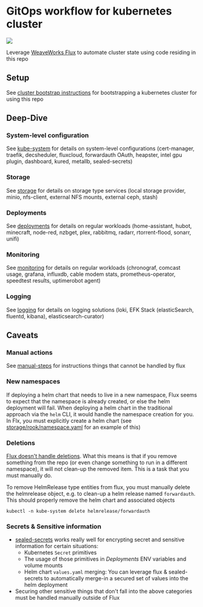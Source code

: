 # GitOps workflow for kubernetes cluster

![](https://i.imgur.com/qBbjyNx.png)

Leverage [WeaveWorks Flux](https://github.com/weaveworks/flux) to automate cluster state using code residing in this repo

## Setup

See [cluster bootstrap instructions](setup/cluster/) for bootstrapping a kubernetes cluster for using this repo

## Deep-Dive

### System-level configuration

See [kube-system](kube-system/) for details on system-level configurations (cert-manager, traefik, decsheduler, fluxcloud, forwardauth OAuth, heapster, intel gpu plugin, dashboard, kured, metallb, sealed-secrets)

### Storage

See [storage](storage/) for details on storage type services (local storage provider, minio, nfs-client, external NFS mounts, external ceph, stash)

### Deployments

See [deployments](deployments/) for details on regular workloads (home-assistant, hubot, minecraft, node-red, nzbget, plex, rabbitmq, radarr, rtorrent-flood, sonarr, unifi)

### Monitoring

See [monitoring](monitoring/) for details on regular workloads (chronograf, comcast usage, grafana, influxdb, cable modem stats, prometheus-operator, speedtest results, uptimerobot agent)

### Logging

See [logging](logging/) for details on logging solutions (loki, EFK Stack (elasticSearch, fluentd, kibana), elasticsearch-curator)

## Caveats

### Manual actions

See [manual-steps](setup/manual-steps/) for instructions things that cannot be handled by flux

### New namespaces

If deploying a helm chart that needs to live in a new namespace, Flux seems to expect that the namespace is already created, or else the helm deployment will fail.  When deploying a helm chart in the traditional approach via the `helm` CLI, it would handle the namespace creation for you.  In Flx, you must explicitly create a helm chart (see [storage/rook/namespace.yaml](storage/rook/namespace.yaml) for an example of this)

### Deletions

[Flux doesn't handle deletions](https://github.com/weaveworks/flux/blob/master/site/faq.md#will-flux-delete-resources-that-are-no-longer-in-the-git-repository).  What this means is that if you remove something from the repo (or even change something to run in a different namespace), it will not clean-up the removed item.  This is a task that you must manually do.

To remove HelmRelease type entities from flux, you must manually delete the helmrelease object, e.g. to clean-up a helm release named `forwardauth`.  This should properly remove the helm chart and associated objects

```shell
kubectl -n kube-system delete helmrelease/forwardauth
```

### Secrets & Sensitive information

* [sealed-secrets](https://github.com/bitnami-labs/sealed-secrets) works really well for encrypting secret and sensitive information for certain situations:
  * Kubernetes `Secret` primitives
  * The usage of those primitives in _Deployments_ ENV variables and volume mounts
  * Helm chart `values.yaml` merging: You can leverage flux & sealed-secrets to automatically merge-in a secured set of values into the helm deployment
* Securing other sensitive things that don't fall into the above categories must be handled manually outside of Flux
